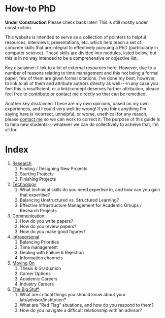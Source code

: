 # How-to PhD
**Under Construction** Please check back later! This is still mostly under construction.

This website is intended to serve as a collection of pointers to helpful resources, interviews, presentations,
etc. which help teach a set of concrete skills that are integral to effectively pursuing a PhD (particularly
in computer science). These skills are divided into modules, listed below, but this is in no way intended to
be a comprehensive or objective list.

Key disclaimer: I link to a lot of external resources here. However, due to a number of reasons relating to
time management and this not being a formal paper, few of them are given formal citations. I've done my best,
however, to link to all of them and attribute authors directly as well---in any case you feel this is
insufficient, or a link/concept deserves further attribution, please feel free to
[contribute or contact me](contact) directly so that can be remedied.

Another key disclaimer: These are my own opinions, based on my own experiences, and I could very well be
wrong! If you think anything I'm saying here is incorrect, unhelpful, or worse, unethical for any reason,
please [contact me](contact) so we can work to correct it. The purpose of this guide is to help new
students---whatever we can do collectively to acheive that, I'm all for.

# Index
  1. [Research](skill_modules/research)
       1. Finding / Designing New Projects
       2. Starting Projects
       3. Finishing Projects
  2. [Technology](skill_modules/technology)
       1. What technical skills do you need expertise in, and how can you gain that expertise?
       2. Balancing Unstructured vs. Structured Learning?
       3. Effective Infrastructure Management for Academic Groups / Research Projects
  3. [Communication](skill_modules/communication)
       1. How do you write papers?
       2. How do you review papers?
       3. How do you make good figures?
  4. [Intrapersonal](skill_modules/intrapersonal)
       1. Balancing Priorities
       2. Time management
       3. Dealing with Failure & Rejection
       3. Information channels
  6. [Moving On](skill_modules/moving_on)
       1. Thesis & Graduation
       2. Career Options
       3. Academic Careers
       4. Industry Careers
  7. [The Big Stuff](skill_modules/the_big_stuff)
       1. What are critical things you should know about your lab/advisor/institution?
       2. What are "Red Flag" situations, and how do you respond to them?
       3. How do you navigate a difficult relationship with an advisor?

